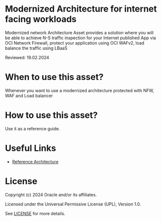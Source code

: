 # Modernized Architecture for internet facing workloads
 
Modernized network Architecture Asset provides a solution where you will be able to achieve N-S traffic inspection for your Internet published App via OCI Network Firewall, protect your application using OCI WAFv2, load balance the traffic using LBaaS
 
Reviewed: 19.02.2024

# When to use this asset?
 
Whenever you want to use a modernized architecture protected with NFW, WAF and Load balancer
 
# How to use this asset?
 
Use it as a reference guide.
 
# Useful Links 

- [Reference Architecture ](files/Modernized%20Architecture.pdf)

# License

Copyright (c) 2024 Oracle and/or its affiliates.

Licensed under the Universal Permissive License (UPL), Version 1.0.

See [LICENSE](https://github.com/oracle-devrel/technology-engineering/blob/main/LICENSE) for more details.
